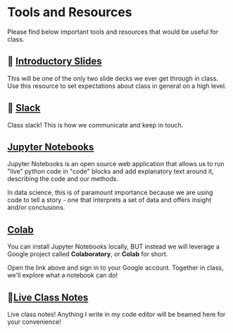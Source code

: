 <!---
{"next":"Intro/environment.md","title":"Tools and Resources"}
-->

# Tools and Resources

Please find below important tools and resources that would be useful for class.

## 🎉 [Introductory Slides](https://mottaquikarim.github.io/rehearsal/public/stage.html?source=o66ry#/)

This will be one of the only two slide decks we ever get through in class. Use this resource to set expectations about class in general on a high level.

## 🎊 [Slack](https://pythondevelop-djt5888.slack.com/)

Class slack! This is how we communicate and keep in touch.

## [Jupyter Notebooks](https://jupyter.org/)

Jupyter Notebooks is an open source web application that allows us to run "live" python code in "code" blocks and add explanatory text around it, describing the code and our methods.

In data science, this is of paramount importance because we are using code to tell a story - one that interprets a set of data and offers insight and/or conclusions.

## [Colab](https://colab.research.google.com/notebooks/welcome.ipynb)

You can install Jupyter Notebooks locally, BUT instead we will leverage a Google project called **Colaboratory**, or **Colab** for short.

Open the link above and sign in to your Google account. Together in class, we'll explore what a notebook can do!


## 🎈[Live Class Notes](https://mottaquikarim.github.io/autosync/#/course/pydev/0)

Live class notes! Anything I write in my code editor will be beamed here for your convenience!
